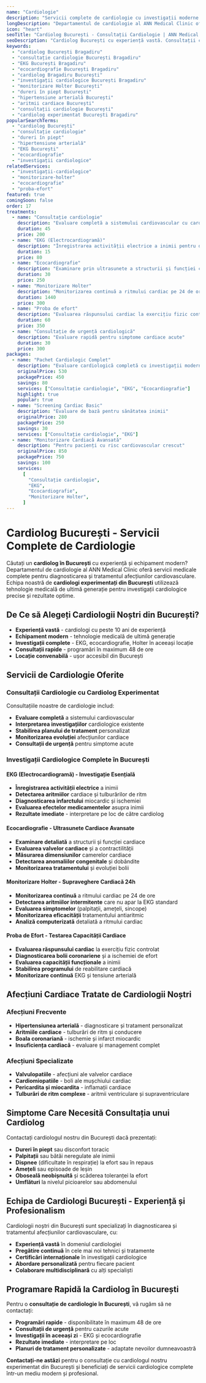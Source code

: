 ```yaml
---
name: "Cardiologie"
description: "Servicii complete de cardiologie cu investigații moderne și tratamente personalizate pentru afecțiunile cardiovasculare"
longDescription: "Departamentul de cardiologie al ANN Medical Clinic oferă servicii medicale complete pentru diagnosticarea și tratamentul afecțiunilor cardiovasculare. Echipa noastră de cardiologi experimentați din București utilizează tehnologie medicală de ultimă generație pentru investigații cardiologice precise și tratamente personalizate."
icon: "heart"
seoTitle: "Cardiolog București - Consultații Cardiologie | ANN Medical Clinic"
seoDescription: "Cardiolog București cu experiență vastă. Consultații cardiologie, EKG, ecocardiografie, monitorizare Holter, investigații cardiologice complete. Programează-te la ANN Medical Clinic Bragadiru."
keywords:
  - "cardiolog București Bragadiru"
  - "consultație cardiologie București Bragadiru"
  - "EKG București Bragadiru"
  - "ecocardiografie București Bragadiru"
  - "cardiolog Bragadiru București"
  - "investigații cardiologice București Bragadiru"
  - "monitorizare Holter București"
  - "dureri în piept București"
  - "hipertensiune arterială București"
  - "aritmii cardiace București"
  - "consultații cardiologie București"
  - "cardiolog experimentat București Bragadiru"
popularSearchTerms:
  - "cardiolog București"
  - "consultație cardiologie"
  - "dureri în piept"
  - "hipertensiune arterială"
  - "EKG București"
  - "ecocardiografie"
  - "investigații cardiologice"
relatedServices:
  - "investigații-cardiologice"
  - "monitorizare-holter"
  - "ecocardiografie"
  - "proba-efort"
featured: true
comingSoon: false
order: 17
treatments:
  - name: "Consultație cardiologie"
    description: "Evaluare completă a sistemului cardiovascular cu cardiolog experimentat"
    duration: 45
    price: 200
  - name: "EKG (Electrocardiogramă)"
    description: "Înregistrarea activității electrice a inimii pentru detectarea aritmiilor"
    duration: 15
    price: 80
  - name: "Ecocardiografie"
    description: "Examinare prin ultrasunete a structurii și funcției cardiace"
    duration: 30
    price: 250
  - name: "Monitorizare Holter"
    description: "Monitorizarea continuă a ritmului cardiac pe 24 de ore"
    duration: 1440
    price: 300
  - name: "Proba de efort"
    description: "Evaluarea răspunsului cardiac la exercițiu fizic controlat"
    duration: 60
    price: 350
  - name: "Consultație de urgență cardiologică"
    description: "Evaluare rapidă pentru simptome cardiace acute"
    duration: 30
    price: 300
packages:
  - name: "Pachet Cardiologic Complet"
    description: "Evaluare cardiologică completă cu investigații moderne"
    originalPrice: 530
    packagePrice: 450
    savings: 80
    services: ["Consultație cardiologie", "EKG", "Ecocardiografie"]
    highlight: true
    popular: true
  - name: "Screening Cardiac Basic"
    description: "Evaluare de bază pentru sănătatea inimii"
    originalPrice: 280
    packagePrice: 250
    savings: 30
    services: ["Consultație cardiologie", "EKG"]
  - name: "Monitorizare Cardiacă Avansată"
    description: "Pentru pacienți cu risc cardiovascular crescut"
    originalPrice: 850
    packagePrice: 750
    savings: 100
    services:
      [
        "Consultație cardiologie",
        "EKG",
        "Ecocardiografie",
        "Monitorizare Holter",
      ]
---
```


# Cardiolog București - Servicii Complete de Cardiologie

Căutați un **cardiolog în București** cu experiență și echipament modern? Departamentul de cardiologie al ANN Medical Clinic oferă servicii medicale complete pentru diagnosticarea și tratamentul afecțiunilor cardiovasculare. Echipa noastră de **cardiologi experimentați din București** utilizează tehnologie medicală de ultimă generație pentru investigații cardiologice precise și rezultate optime.

## De Ce să Alegeți Cardiologii Noștri din București?

- **Experiență vastă** - cardiologi cu peste 10 ani de experiență
- **Echipament modern** - tehnologie medicală de ultimă generație
- **Investigații complete** - EKG, ecocardiografie, Holter în aceeași locație
- **Consultații rapide** - programări în maximum 48 de ore
- **Locație convenabilă** - ușor accesibil din București

## Servicii de Cardiologie Oferite

### Consultații Cardiologie cu Cardiolog Experimentat

Consultațiile noastre de cardiologie includ:

- **Evaluare completă** a sistemului cardiovascular
- **Interpretarea investigațiilor** cardiologice existente
- **Stabilirea planului de tratament** personalizat
- **Monitorizarea evoluției** afecțiunilor cardiace
- **Consultații de urgență** pentru simptome acute

### Investigații Cardiologice Complete în București

#### EKG (Electrocardiogramă) - Investigație Esențială

- **Înregistrarea activității electrice** a inimii
- **Detectarea aritmiilor** cardiace și tulburărilor de ritm
- **Diagnosticarea infarctului** miocardic și ischemiei
- **Evaluarea efectelor medicamentelor** asupra inimii
- **Rezultate imediate** - interpretare pe loc de către cardiolog

#### Ecocardiografie - Ultrasunete Cardiace Avansate

- **Examinare detaliată** a structurii și funcției cardiace
- **Evaluarea valvelor cardiace** și a contractilității
- **Măsurarea dimensiunilor** camerelor cardiace
- **Detectarea anomaliilor congenitale** și dobândite
- **Monitorizarea tratamentului** și evoluției bolii

#### Monitorizare Holter - Supraveghere Cardiacă 24h

- **Monitorizarea continuă** a ritmului cardiac pe 24 de ore
- **Detectarea aritmiilor intermitente** care nu apar la EKG standard
- **Evaluarea simptomelor** (palpitații, amețeli, sincope)
- **Monitorizarea eficacității** tratamentului antiaritmic
- **Analiză computerizată** detaliată a ritmului cardiac

#### Proba de Efort - Testarea Capacității Cardiace

- **Evaluarea răspunsului cardiac** la exercițiu fizic controlat
- **Diagnosticarea bolii coronariene** și a ischemiei de efort
- **Evaluarea capacității funcționale** a inimii
- **Stabilirea programului** de reabilitare cardiacă
- **Monitorizare continuă** EKG și tensiune arterială

## Afecțiuni Cardiace Tratate de Cardiologii Noștri

### Afecțiuni Frecvente

- **Hipertensiunea arterială** - diagnosticare și tratament personalizat
- **Aritmiile cardiace** - tulburări de ritm și conducere
- **Boala coronariană** - ischemie și infarct miocardic
- **Insuficiența cardiacă** - evaluare și management complet

### Afecțiuni Specializate

- **Valvulopatiile** - afecțiuni ale valvelor cardiace
- **Cardiomiopatiile** - boli ale mușchiului cardiac
- **Pericardita și miocardita** - inflamații cardiace
- **Tulburări de ritm complexe** - aritmii ventriculare și supraventriculare

## Simptome Care Necesită Consultația unui Cardiolog

Contactați cardiologul nostru din București dacă prezentați:

- **Dureri în piept** sau disconfort toracic
- **Palpitații** sau bătăi neregulate ale inimii
- **Dispnee** (dificultate în respirație) la efort sau în repaus
- **Amețeli** sau episoade de leșin
- **Oboseală neobișnuită** și scăderea toleranței la efort
- **Umflături** la nivelul picioarelor sau abdomenului

## Echipa de Cardiologi București - Experiență și Profesionalism

Cardiologii noștri din București sunt specializați în diagnosticarea și tratamentul afecțiunilor cardiovasculare, cu:

- **Experiență vastă** în domeniul cardiologiei
- **Pregătire continuă** în cele mai noi tehnici și tratamente
- **Certificări internaționale** în investigații cardiologice
- **Abordare personalizată** pentru fiecare pacient
- **Colaborare multidisciplinară** cu alți specialiști

## Programare Rapidă la Cardiolog în București

Pentru o **consultație de cardiologie în București**, vă rugăm să ne contactați:

- **Programări rapide** - disponibilitate în maximum 48 de ore
- **Consultații de urgență** pentru cazurile acute
- **Investigații în aceeași zi** - EKG și ecocardiografie
- **Rezultate imediate** - interpretare pe loc
- **Planuri de tratament personalizate** - adaptate nevoilor dumneavoastră

**Contactați-ne astăzi** pentru o consultație cu cardiologul nostru experimentat din București și beneficiați de servicii cardiologice complete într-un mediu modern și profesional.
